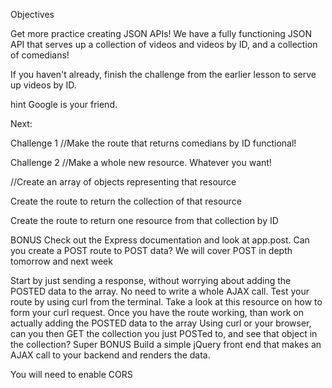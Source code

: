 Objectives

Get more practice creating JSON APIs!
We have a fully functioning JSON API that serves up a collection of videos and videos by ID, and a collection of comedians!

If you haven't already, finish the challenge from the earlier lesson to serve up videos by ID.

hint Google is your friend.

Next:

Challenge 1
//Make the route that returns comedians by ID functional!

Challenge 2
//Make a whole new resource. Whatever you want!

//Create an array of objects representing that resource

Create the route to return the collection of that resource

Create the route to return one resource from that collection by ID

BONUS
Check out the Express documentation and look at app.post. Can you create a POST route to POST data?
We will cover POST in depth tomorrow and next week

Start by just sending a response, without worrying about adding the POSTED data to the array.
No need to write a whole AJAX call. Test your route by using curl from the terminal. Take a look at this resource on how to form your curl request.
Once you have the route working, than work on actually adding the POSTED data to the array
Using curl or your browser, can you then GET the collection you just POSTed to, and see that object in the collection?
Super BONUS
Build a simple jQuery front end that makes an AJAX call to your backend and renders the data.

You will need to enable CORS
